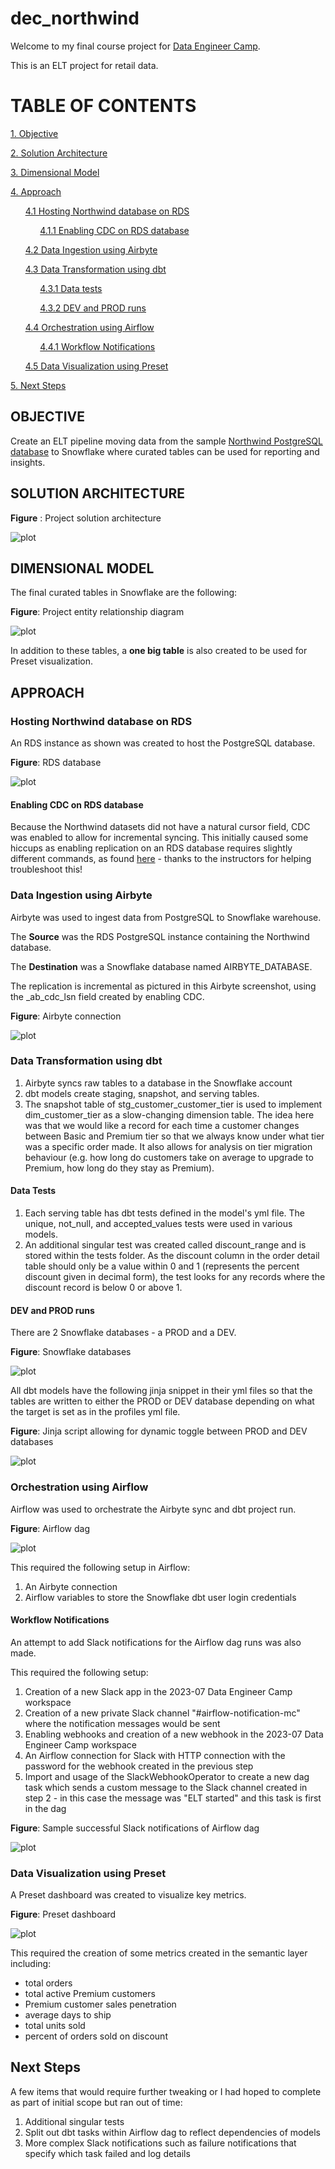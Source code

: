 # dec_northwind
Welcome to my final course project for <a href="https://dataengineercamp.com/">Data Engineer Camp</a>.

This is an ELT project for retail data.

# TABLE OF CONTENTS
[1. Objective](#objective)

[2. Solution Architecture](#solution-architecture)

[3. Dimensional Model](#dimensional-model)

[4. Approach](#approach)

&nbsp;&nbsp;&nbsp;&nbsp;&nbsp;&nbsp;[4.1 Hosting Northwind database on RDS](#hosting-northwind-database-on-rds)

&nbsp;&nbsp;&nbsp;&nbsp;&nbsp;&nbsp;&nbsp;&nbsp;&nbsp;&nbsp;&nbsp;&nbsp;[4.1.1 Enabling CDC on RDS database](#enabling-cdc-on-rds-database)

&nbsp;&nbsp;&nbsp;&nbsp;&nbsp;&nbsp;[4.2 Data Ingestion using Airbyte](#data-ingestion-using-airbyte)

&nbsp;&nbsp;&nbsp;&nbsp;&nbsp;&nbsp;[4.3 Data Transformation using dbt](#data-transformation-using-dbt)

&nbsp;&nbsp;&nbsp;&nbsp;&nbsp;&nbsp;&nbsp;&nbsp;&nbsp;&nbsp;&nbsp;&nbsp;[4.3.1 Data tests](#data-tests)

&nbsp;&nbsp;&nbsp;&nbsp;&nbsp;&nbsp;&nbsp;&nbsp;&nbsp;&nbsp;&nbsp;&nbsp;[4.3.2 DEV and PROD runs](#dev-and-prod-runs)

&nbsp;&nbsp;&nbsp;&nbsp;&nbsp;&nbsp;[4.4 Orchestration using Airflow](#orchestration-using-airflow)

&nbsp;&nbsp;&nbsp;&nbsp;&nbsp;&nbsp;&nbsp;&nbsp;&nbsp;&nbsp;&nbsp;&nbsp;[4.4.1 Workflow Notifications](#workflow-notifications)

&nbsp;&nbsp;&nbsp;&nbsp;&nbsp;&nbsp;[4.5 Data Visualization using Preset](#data-visualization-using-preset)

[5. Next Steps](#next-steps)

## OBJECTIVE
Create an ELT pipeline moving data from the sample <a href="https://www.postgresqltutorial.com/postgresql-getting-started/postgresql-sample-database">Northwind PostgreSQL database</a> to Snowflake where curated tables can be used for reporting and insights.

## SOLUTION ARCHITECTURE

**Figure** : Project solution architecture

![plot](./readme_images/dec_northwind_solution_architecture.png)

## DIMENSIONAL MODEL
The final curated tables in Snowflake are the following:

**Figure**: Project entity relationship diagram

![plot](./readme_images/dec_northwind_erd.png)

In addition to these tables, a **one big table** is also created to be used for Preset visualization.

## APPROACH
### Hosting Northwind database on RDS
An RDS instance as shown was created to host the PostgreSQL database.

**Figure**: RDS database

![plot](./readme_images/dec_northwind_rds.png)

#### Enabling CDC on RDS database
Because the Northwind datasets did not have a natural cursor field, CDC was enabled to allow for incremental syncing. This initially caused some hiccups as enabling replication on an RDS database requires slightly different commands, as found <a href="https://stackoverflow.com/questions/61912680/postgres-aws-rds-failed-to-create-replication-users">here</a> - thanks to the instructors for helping troubleshoot this!

### Data Ingestion using Airbyte
Airbyte was used to ingest data from PostgreSQL to Snowflake warehouse.

The **Source** was the RDS PostgreSQL instance containing the Northwind database.

The **Destination** was a Snowflake database named AIRBYTE_DATABASE. 

The replication is incremental as pictured in this Airbyte screenshot, using the _ab_cdc_lsn field created by enabling CDC.

**Figure**: Airbyte connection

![plot](./readme_images/dec_northwind_airbyte.png)

### Data Transformation using dbt
1. Airbyte syncs raw tables to a database in the Snowflake account
2. dbt models create staging, snapshot, and serving tables. 
3. The snapshot table of stg_customer_customer_tier is used to implement dim_customer_tier as a slow-changing dimension table. The idea here was that we would like a record for each time a customer changes between Basic and Premium tier so that we always know under what tier was a specific order made. It also allows for analysis on tier migration behaviour (e.g. how long do customers take on average to upgrade to Premium, how long do they stay as Premium).

#### Data Tests
1. Each serving table has dbt tests defined in the model's yml file. The unique, not_null, and accepted_values tests were used in various models.
2. An additional singular test was created called discount_range and is stored within the tests folder. As the discount column in the order detail table should only be a value within 0 and 1 (represents the percent discount given in decimal form), the test looks for any records where the discount record is below 0 or above 1.

#### DEV and PROD runs
There are 2 Snowflake databases - a PROD and a DEV. 

**Figure**: Snowflake databases

![plot](./readme_images/dec_northwind_snowflake_databases.png)

All dbt models have the following jinja snippet in their yml files so that the tables are written to either the PROD or DEV database depending on what the target is set as in the profiles yml file.

**Figure**: Jinja script allowing for dynamic toggle between PROD and DEV databases

![plot](./readme_images/dec_northwind_dev_prod.png)

### Orchestration using Airflow
Airflow was used to orchestrate the Airbyte sync and dbt project run.

**Figure**: Airflow dag

![plot](./readme_images/dec_northwind_airflow.png)

This required the following setup in Airflow:
1. An Airbyte connection
2. Airflow variables to store the Snowflake dbt user login credentials

#### Workflow Notifications
An attempt to add Slack notifications for the Airflow dag runs was also made.

This required the following setup:
1. Creation of a new Slack app in the 2023-07 Data Engineer Camp workspace
2. Creation of a new private Slack channel "#airflow-notification-mc" where the notification messages would be sent
3. Enabling webhooks and creation of a new webhook in the 2023-07 Data Engineer Camp workspace
4. An Airflow connection for Slack with HTTP connection with the password for the webhook created in the previous step
5. Import and usage of the SlackWebhookOperator to create a new dag task which sends a custom message to the Slack channel created in step 2 - in this case the message was "ELT started" and this task is first in the dag
   
**Figure**: Sample successful Slack notifications of Airflow dag

![plot](./readme_images/dec_northwind_slack.png)

### Data Visualization using Preset
A Preset dashboard was created to visualize key metrics. 

**Figure**: Preset dashboard

![plot](./readme_images/dec_northwind_preset.png)

This required the creation of some metrics created in the semantic layer including: 
- total orders
- total active Premium customers
- Premium customer sales penetration
- average days to ship
- total units sold
- percent of orders sold on discount

## Next Steps
A few items that would require further tweaking or I had hoped to complete as part of initial scope but ran out of time:
1. Additional singular tests
2. Split out dbt tasks within Airflow dag to reflect dependencies of models
3. More complex Slack notifications such as failure notifications that specify which task failed and log details

